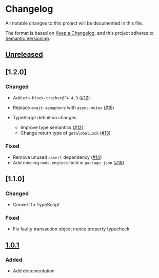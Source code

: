 # Changelog
All notable changes to this project will be documented in this file.

The format is based on [Keep a Changelog](https://keepachangelog.com/en/1.0.0/),
and this project adheres to [Semantic Versioning](https://semver.org/spec/v2.0.0.html).

## [Unreleased]

## [1.2.0]
### Changed
- Add `eth-block-tracker@^4.4.3` ([#12](https://github.com/MetaMask/nonce-tracker/pull/12))
- Replace `await-semaphore` with `async-mutex` ([#15](https://github.com/MetaMask/nonce-tracker/pull/15))

- TypeScript definition changes
  - Improve type semantics ([#12](https://github.com/MetaMask/nonce-tracker/pull/12))
  - Change return type of `getGlobalLock` ([#13](https://github.com/MetaMask/nonce-tracker/pull/13))

### Fixed
- Remove unused `assert` dependency ([#14](https://github.com/MetaMask/nonce-tracker/pull/14))
- Add missing `node.engines` field in `package.json` ([#18](https://github.com/MetaMask/nonce-tracker/pull/18))

## [1.1.0]
### Changed
- Convert to TypeScript

### Fixed
- Fix faulty transaction object nonce property typecheck

## [1.0.1]
### Added
- Add documentation

[Unreleased]: https://github.com/MetaMask/nonce-tracker/compare/v1.2.0...HEAD
[1.0.0]: https://github.com/MetaMask/nonce-tracker/compare/v1.1.0...v1.2.0
[1.0.1]: https://github.com/MetaMask/nonce-tracker/compare/v1.0.1...v1.1.0
[1.0.1]: https://github.com/MetaMask/nonce-tracker/compare/v1.0.0...v1.0.1
[1.0.0]: https://github.com/MetaMask/nonce-tracker/releases/tag/v1.0.0
